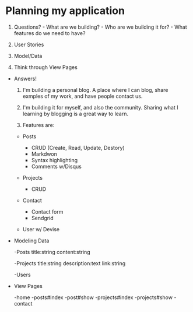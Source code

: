# Planning my application
  
  1. Questions?
    - What are we building?
    - Who are we building it for?
    - What features do we need to have?

  2. User Stories

  3. Model/Data

  4. Think through View Pages

* Answers!
  
  1. I'm building a personal blog. A place where I can blog, share exmples of my work, and have people contact us.

  2. I'm building it for myself, and also the community. Sharing what I learning by blogging is a great way to learn. 

  3. Features are:
    - Posts
      - CRUD (Create, Read, Update, Destory)
      - Markdwon
      - Syntax highlighting
      - Comments w/Disqus

    - Projects
      - CRUD

    - Contact
      - Contact form
      - Sendgrid

    - User w/ Devise

* Modeling Data

  -Posts
    title:string
    content:string

  -Projects
    title:string
    description:text
    link:string

  -Users

* View Pages
  
  -home
  -posts#index
  -post#show
  -projects#index
  -projects#show
  -contact


